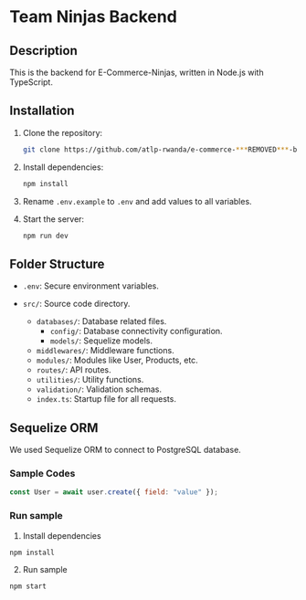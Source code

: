 # Team Ninjas Backend

## Description

This is the backend for E-Commerce-Ninjas, written in Node.js with TypeScript.

## Installation

1. Clone the repository:

   ```sh
   git clone https://github.com/atlp-rwanda/e-commerce-***REMOVED***-bn.git
   ```

2. Install dependencies:

   ```sh
   npm install
   ```

3. Rename `.env.example` to `.env` and add values to all variables.

4. Start the server:
   ```sh
   npm run dev
   ```

## Folder Structure

- `.env`: Secure environment variables.
- `src/`: Source code directory.

  - `databases/`: Database related files.
    - `config/`: Database connectivity configuration.
    - `models/`: Sequelize models.
  - `middlewares/`: Middleware functions.
  - `modules/`: Modules like User, Products, etc.
  - `routes/`: API routes.
  - `utilities/`: Utility functions.
  - `validation/`: Validation schemas.
  - `index.ts`: Startup file for all requests.

## Sequelize ORM

We used Sequelize ORM to connect to PostgreSQL database.

### Sample Codes

```javascript
const User = await user.create({ field: "value" });
```

### Run sample

1. Install dependencies

```bash
npm install
```

2. Run sample

```bash
npm start
```
